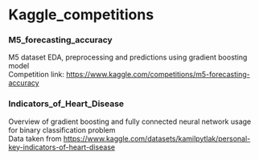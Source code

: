 # Kaggle_competitions

### M5_forecasting_accuracy

M5 dataset EDA, preprocessing and predictions using gradient boosting model \
Competition link: https://www.kaggle.com/competitions/m5-forecasting-accuracy 

### Indicators_of_Heart_Disease

Overview of gradient boosting and fully connected neural network usage for binary classification problem \
Data taken from https://www.kaggle.com/datasets/kamilpytlak/personal-key-indicators-of-heart-disease  

